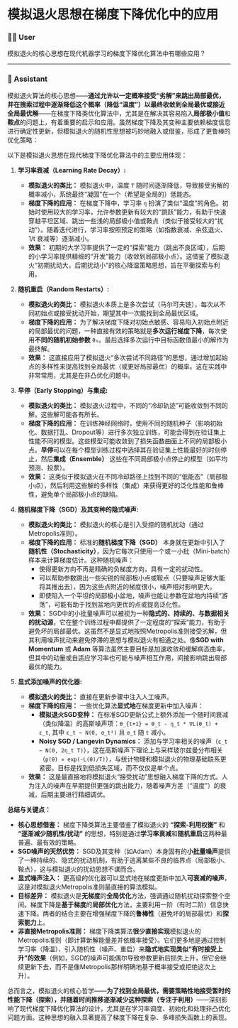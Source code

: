# 模拟退火思想在梯度下降优化中的应用

### 🧑‍💻 User

模拟退火的核心思想在现代机器学习的梯度下降优化算法中有哪些应用？

---

### 🤖 Assistant

模拟退火算法的核心思想——**通过允许以一定概率接受“劣解”来跳出局部最优，并在搜索过程中逐渐降低这个概率（降低“温度”）以最终收敛到全局最优或接近全局最优解**——在梯度下降类优化算法中，尤其是在解决其容易陷入**局部极小值**和**鞍点**的问题上，有着重要的启示和应用。虽然梯度下降及其变种主要依赖梯度信息进行确定性更新，但模拟退火的随机性思想被巧妙地融入或借鉴，形成了更鲁棒的优化策略：

以下是模拟退火思想在现代梯度下降优化算法中的主要应用体现：

1.  **学习率衰减（Learning Rate Decay）:**
    *   **模拟退火的类比：** 模拟退火中，温度 `T` 随时间逐渐降低，导致接受劣解的概率减小，系统最终“凝固”在一个（希望是全局的）低能态。
    *   **梯度下降的应用：** 在梯度下降中，学习率 `η` 扮演了类似“温度”的角色。初始时使用较大的学习率，允许参数更新有较大的“跳跃”能力，有助于快速穿越平坦区域、跳出一些浅的局部极小值或鞍点（类似于接受较大的“扰动”）。随着迭代进行，学习率按照预定的策略（如指数衰减、余弦退火、1/t 衰减等）逐渐减小。
    *   **效果：** 初期的大学习率提供了一定的“探索”能力（跳出不良区域），后期的小学习率提供精细的“开发”能力（收敛到局部极小点）。这借鉴了模拟退火“初期扰动大，后期扰动小”的核心降温策略思想，旨在平衡探索与利用。

2.  **随机重启（Random Restarts）:**
    *   **模拟退火的类比：** 模拟退火本质上是多次尝试（马尔可夫链），每次从不同初始点或接受扰动开始，期望其中一次能找到全局最优区域。
    *   **梯度下降的应用：** 为了解决梯度下降对初始点敏感、容易陷入初始点附近的局部最优的问题，一种直接有效的策略就是**多次运行梯度下降**，每次使用**不同的随机初始参数** `θ₀`。最后选择多次运行中目标函数值最小的解作为最终解。
    *   **效果：** 这直接应用了模拟退火“多次尝试不同路径”的思想，通过增加起始点的多样性来提高找到全局最优（或更好局部最优）的概率。这在实践中非常常用，尤其是在非凸优化问题中。

3.  **早停（Early Stopping）与集成:**
    *   **模拟退火的类比：** 模拟退火过程中，不同的“冷却轨迹”可能收敛到不同的解。这些解可能各有所长。
    *   **梯度下降的应用：** 在训练神经网络时，使用不同的随机种子（影响初始化、数据打乱、Dropout等）进行多次独立训练，可能会得到在验证集上性能不同的模型。这些模型可能收敛到了损失函数曲面上不同的局部极小点。**早停**可以在每个模型训练过程中选择其在验证集上性能最好的时刻停止，然后**集成（Ensemble）** 这些在不同局部极小点停止的模型（如平均预测、投票）。
    *   **效果：** 这类似于模拟退火在不同冷却路径上找到不同的“低能态”（局部极小点），然后利用这些解的多样性（集成）来获得更好的泛化性能和鲁棒性，避免单个局部极小点的缺陷。

4.  **随机梯度下降（SGD）及其变种的隐式噪声:**
    *   **模拟退火的类比：** 模拟退火的核心是引入受控的随机扰动（通过Metropolis准则）。
    *   **梯度下降的应用：** 标准的**随机梯度下降（SGD）** 本身就在更新中引入了**随机性（Stochasticity）**，因为它每次只使用一个或一小批（Mini-batch）样本来计算梯度估计。这种随机噪声：
        *   使得更新方向不再是精确的负梯度方向，具有一定的扰动性。
        *   可以帮助参数跳出一些尖锐的局部极小点或鞍点（只要噪声足够大能将其推出去），因为这些点附近的梯度很小，噪声相对影响更大。
        *   即使陷入一个平坦的局部极小盆地，噪声也能让参数在盆地内持续“游荡”，可能有助于找到盆地内更优的点或提高泛化性。
    *   **效果：** SGD中的小批量噪声可以被视为一种**隐式的、持续的、与数据相关的扰动源**，它在整个训练过程中都提供了一定程度的“探索”能力，有助于避免坏的局部最优。这虽然不是显式地按照Metropolis准则接受劣解，但其利用噪声扰动来避免停滞的思想与模拟退火有相通之处。像**SGD with Momentum** 或 **Adam** 等算法虽然主要目标是加速收敛和缓解病态曲率，但其中的动量或自适应学习率也可能与噪声相互作用，间接影响跳出局部最优的能力。

5.  **显式添加噪声的优化器:**
    *   **模拟退火的类比：** 直接在更新步骤中注入人工噪声。
    *   **梯度下降的应用：** 一些优化算法**显式地**在梯度更新中加入噪声：
        *   **模拟退火SGD变种：** 在标准SGD更新公式上额外添加一个随时间衰减（类似降温）的高斯噪声项：`θ_{t+1} = θ_t - η_t * ∇L(θ_t) + ε_t`, 其中 `ε_t ~ N(0, σ_t²)` 且 `σ_t` 随 `t` 减小。
        *   **Noisy SGD / Langevin Dynamics：** 添加与学习率相关的噪声（`ε_t ~ N(0, 2η_t T)`），这在高斯噪声下理论上与采样玻尔兹曼分布相关（`p(θ) ∝ exp(-L(θ)/T)`），与统计物理和模拟退火的物理基础联系更紧密。目标是找到低损失区域，而不仅仅是单个点。
    *   **效果：** 这是最直接地将模拟退火“接受扰动”思想融入梯度下降的方式。人为注入的噪声在早期提供更强的跳出能力，随着噪声方差（“温度”）的衰减，后期主要进行精细调优。

**总结与关键点：**

*   **核心思想借鉴：** 梯度下降类算法主要借鉴了模拟退火的 **“探索-利用权衡”** 和 **“逐渐减少随机性/扰动”** 的思想，特别是通过**学习率衰减**和**随机重启**这两种最普遍、最有效的策略。
*   **SGD噪声的天然优势：** SGD及其变种（如Adam）本身固有的**小批量噪声**提供了一种持续的、隐式的扰动机制，有助于逃离某些不良的临界点（局部极小、鞍点），这与模拟退火的扰动思想不谋而合。
*   **显式噪声注入：** 更高级的优化器可以显式地在梯度更新中加入**可衰减的噪声**，这是对模拟退火Metropolis准则最直接的算法模拟。
*   **目标差异：** 模拟退火是**无梯度**的**全局优化**方法，强调通过随机扰动探索整个空间。梯度下降是**基于梯度**的**局部优化**方法，主要利用一阶（有时二阶）信息快速下降。两者的结合主要在增强梯度下降的**鲁棒性**（避免坏的局部最优）和**探索能力**上。
*   **非直接Metropolis准则：** 梯度下降类算法**很少直接实现**模拟退火的Metropolis准则（即计算新解能量差并依概率接受）。它们更多地是通过控制学习率（降温）、引入随机性（噪声、重启）来**隐式地实现类似“有时接受上升”的效果**（例如，SGD的噪声可能偶尔导致参数更新后损失上升，但它会继续更新下去，而不是像Metropolis那样明确地基于概率接受或拒绝这次上升）。

总而言之，模拟退火的核心哲学——**为了找到全局最优，需要策略性地接受暂时的性能下降（探索），并随着时间推移逐渐减少这种探索（专注于利用）**——深刻影响了现代梯度下降优化算法的设计，尤其是在学习率调度、初始化和处理非凸优化问题方面。这种思想的融入显著提高了梯度下降在复杂、多峰损失函数上的表现。